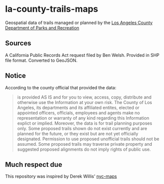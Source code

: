 la-county-trails-maps
=====================

Geospatial data of trails managed or planned by the [Los Angeles County Department of Parks and Recreation](http://parks.lacounty.gov/wps/portal/dpr)

## Sources

A California Public Records Act request filed by Ben Welsh. Provided in SHP file format. Converted to GeoJSON.

## Notice

According to the county official that provided the data:

> is provided AS IS and for you to view, access, copy, distribute and otherwise
> use the Information at your own risk. The County of Los Angeles, its departments
> and its affiliated entites, elected or appointed officers, officials, employees
> and agents make no representation or warranty of any kind regarding this Information
> explict or implied. Moreover, the data is for trail planning purposes only. Some
> proposed trails shown do not exist currently and are planned for the future, or
> they exist but are not yet officially designated. Permission to use proposed unofficial
> trails should not be assumed. Some proposed trails may traverse private property and
> suggested proposed alignments do not imply rights of public use.

## Much respect due

This repository was inspired by Derek Willis' [nyc-maps](https://github.com/dwillis/nyc-maps/)

